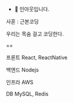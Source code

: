 - 👋
인아웃입니다.

사훈 : 근본코딩

우리는 목숨 걸고 코딩한다.

==

프론트 React, ReactNative

백엔드 Nodejs

인프라 AWS

DB MySQL, Redis
